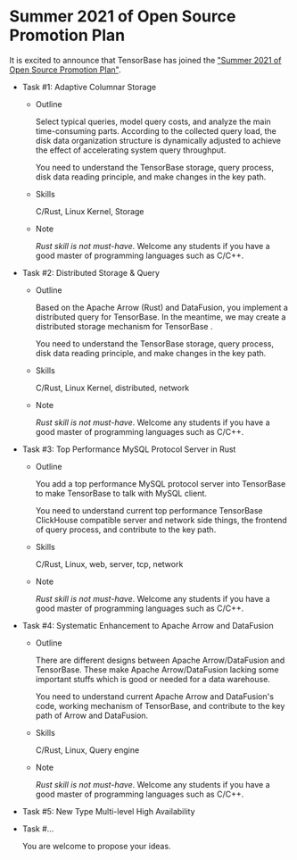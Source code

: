 # Summer 2021 of Open Source Promotion Plan

It is excited to announce that TensorBase has joined the ["Summer 2021 of Open Source Promotion Plan"]().

* Task #1: Adaptive Columnar Storage

  + Outline
  
    Select typical queries, model query costs, and analyze the main time-consuming parts. According to the collected query load, the disk data organization structure is dynamically adjusted to achieve the effect of accelerating system query throughput. 
  
    You need to understand the TensorBase storage, query process, disk data reading principle, and make changes in the key path.
  
  + Skills

    C/Rust, Linux Kernel, Storage

  + Note

    *Rust skill is not must-have*. Welcome any students if you have a good master of programming languages such as C/C++.


* Task #2: Distributed Storage & Query

  + Outline
  
    Based on the Apache Arrow (Rust) and DataFusion, you implement a distributed query for TensorBase. In the meantime, we may create a distributed storage mechanism for TensorBase .
    
    You need to understand the TensorBase storage, query process, disk data reading principle, and make changes in the key path.
  
  + Skills

    C/Rust, Linux Kernel, distributed, network

  + Note

    *Rust skill is not must-have*. Welcome any students if you have a good master of programming languages such as C/C++.


* Task #3: Top Performance MySQL Protocol Server in Rust

  + Outline
  
    You add a top performance MySQL protocol server into TensorBase to make TensorBase to talk with MySQL client.
    
    You need to understand current top performance TensorBase ClickHouse compatible server and network side things, the frontend of query process, and contribute to the key path.
  
  + Skills

    C/Rust, Linux, web, server, tcp, network

  + Note

    *Rust skill is not must-have*. Welcome any students if you have a good master of programming languages such as C/C++.

* Task #4: Systematic Enhancement to Apache Arrow and DataFusion

  + Outline
  
    There are different designs between Apache Arrow/DataFusion and TensorBase. These make Apache Arrow/DataFusion lacking some important stuffs which is good or needed for a data warehouse.
    
    You need to understand current Apache Arrow and DataFusion's code, working mechanism of TensorBase, and contribute to the key path of Arrow and DataFusion.
  
  + Skills

    C/Rust, Linux, Query engine

  + Note

    *Rust skill is not must-have*. Welcome any students if you have a good master of programming languages such as C/C++.
    
* Task #5: New Type Multi-level High Availability

* Task #...

  You are welcome to propose your ideas.
